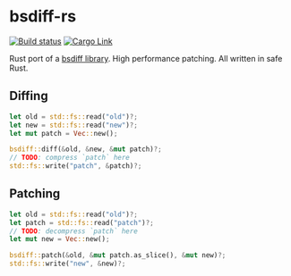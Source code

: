 # bsdiff-rs

[![Build status](https://github.com/space-wizards/bsdiff-rs/actions/workflows/rust.yml/badge.svg)](https://github.com/space-wizards/bsdiff-rs/actions/workflows/rust.yml)
[![Cargo Link](https://img.shields.io/crates/v/bsdiff.svg)](https://crates.rs/crates/bsdiff)

Rust port of a [bsdiff library](https://github.com/mendsley/bsdiff). High performance patching. All written in safe Rust.

## Diffing

```rust
let old = std::fs::read("old")?;
let new = std::fs::read("new")?;
let mut patch = Vec::new();

bsdiff::diff(&old, &new, &mut patch)?;
// TODO: compress `patch` here
std::fs::write("patch", &patch)?;
```

## Patching

```rust
let old = std::fs::read("old")?;
let patch = std::fs::read("patch")?;
// TODO: decompress `patch` here
let mut new = Vec::new();

bsdiff::patch(&old, &mut patch.as_slice(), &mut new)?;
std::fs::write("new", &new)?;
```
